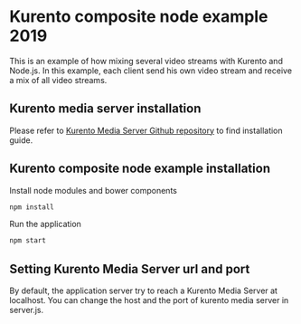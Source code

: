 Kurento composite node example 2019
==============================

This is an example of how mixing several video streams with Kurento and Node.js.
In this example, each client send his own video stream and receive a mix of all video streams.

Kurento media server installation
---------------------------------

Please refer to [Kurento Media Server Github repository] to find installation guide.

Kurento composite node example installation
------------------------------------------


Install node modules and bower components

```bash
npm install
```

Run the application

```bash
npm start
```

Setting Kurento Media Server url and port
------------------------------------------

By default, the application server try to reach a Kurento Media Server at localhost. You can change the host and the port of kurento media server in server.js.

[Kurento Media Server Github repository]: https://github.com/Kurento/kurento-media-server